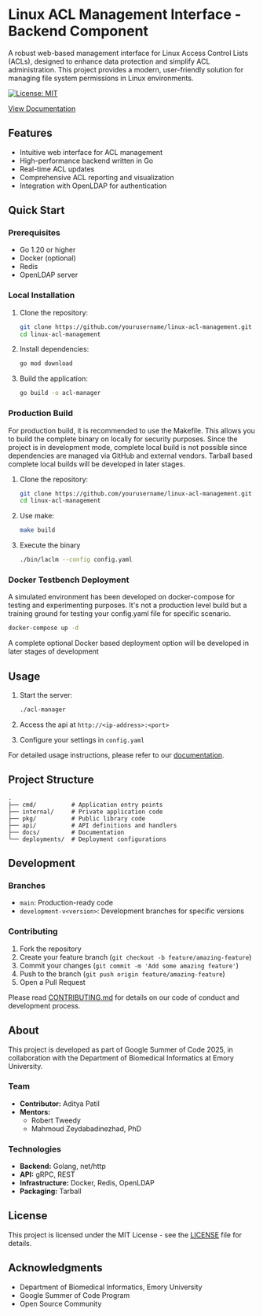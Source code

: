 # Linux ACL Management Interface - Backend Component

A robust web-based management interface for Linux Access Control Lists (ACLs), designed to enhance data protection and simplify ACL administration. This project provides a modern, user-friendly solution for managing file system permissions in Linux environments.

[![License: MIT](https://img.shields.io/badge/License-MIT-yellow.svg)](https://opensource.org/licenses/MIT)

[View Documentation](https://pythonhacker24.github.io/linux-acl-management/)

## Features

- Intuitive web interface for ACL management
- High-performance backend written in Go
- Real-time ACL updates
- Comprehensive ACL reporting and visualization
- Integration with OpenLDAP for authentication

## Quick Start

### Prerequisites

- Go 1.20 or higher
- Docker (optional)
- Redis
- OpenLDAP server

### Local Installation

1. Clone the repository:
   ```bash
   git clone https://github.com/yourusername/linux-acl-management.git
   cd linux-acl-management
   ```

2. Install dependencies:
   ```bash
   go mod download
   ```

3. Build the application:
   ```bash
   go build -o acl-manager
   ```

### Production Build 

For production build, it is recommended to use the Makefile. This allows you to build the complete binary on locally for security purposes. Since the project is in development mode, complete local build is not possible since dependencies are managed via GitHub and external vendors. Tarball based complete local builds will be developed in later stages.

1. Clone the repository:
   ```bash
   git clone https://github.com/yourusername/linux-acl-management.git
   cd linux-acl-management
   ```

2. Use make:
    ```bash
    make build
    ```

3. Execute the binary
    ```bash
    ./bin/laclm --config config.yaml
    ```

### Docker Testbench Deployment

A simulated environment has been developed on docker-compose for testing and experimenting purposes. It's not a production level build but a training ground for testing your config.yaml file for specific scenario. 

```bash
docker-compose up -d
```

A complete optional Docker based deployment option will be developed in later stages of development 

## Usage

1. Start the server:
   ```bash
   ./acl-manager
   ```

2. Access the api at `http://<ip-address>:<port>`

3. Configure your settings in `config.yaml`

For detailed usage instructions, please refer to our [documentation](https://pythonhacker24.github.io/linux-acl-management/).

## Project Structure

```
.
├── cmd/          # Application entry points
├── internal/     # Private application code
├── pkg/          # Public library code
├── api/          # API definitions and handlers
├── docs/         # Documentation
└── deployments/  # Deployment configurations
```

## Development

### Branches

- `main`: Production-ready code
- `development-v<version>`: Development branches for specific versions

### Contributing

1. Fork the repository
2. Create your feature branch (`git checkout -b feature/amazing-feature`)
3. Commit your changes (`git commit -m 'Add some amazing feature'`)
4. Push to the branch (`git push origin feature/amazing-feature`)
5. Open a Pull Request

Please read [CONTRIBUTING.md](CONTRIBUTING.md) for details on our code of conduct and development process.

## About

This project is developed as part of Google Summer of Code 2025, in collaboration with the Department of Biomedical Informatics at Emory University.

### Team

- **Contributor:** Aditya Patil
- **Mentors:** 
  - Robert Tweedy
  - Mahmoud Zeydabadinezhad, PhD

### Technologies

- **Backend:** Golang, net/http
- **API:** gRPC, REST
- **Infrastructure:** Docker, Redis, OpenLDAP
- **Packaging:** Tarball

## License

This project is licensed under the MIT License - see the [LICENSE](LICENSE) file for details.

## Acknowledgments

- Department of Biomedical Informatics, Emory University
- Google Summer of Code Program
- Open Source Community
